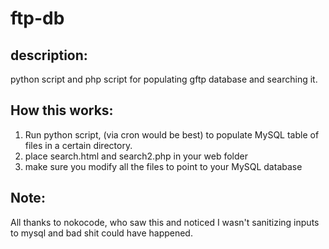 ftp-db
=======

description:
------------
python script and php script for populating gftp database and searching it.

How this works:
---------------
1.  Run python script, (via cron would be best) to populate MySQL table of files in a certain directory.
2.  place search.html and search2.php in your web folder
3.  make sure you modify all the files to point to your MySQL database


Note:
-----
All thanks to nokocode, who saw this and noticed I wasn't sanitizing inputs to mysql and bad shit could have happened.
